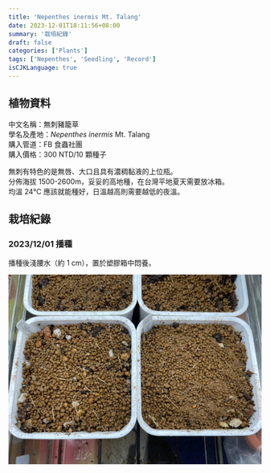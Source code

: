 ```yaml
---
title: 'Nepenthes inermis Mt. Talang'
date: 2023-12-01T18:11:56+08:00
summary: '栽培紀錄'
draft: false
categories: ['Plants']
tags: ['Nepenthes', 'Seedling', 'Record']
isCJKLanguage: true
---
```


## 植物資料

中文名稱：無刺豬籠草  
學名及產地：*Nepenthes inermis* Mt. Talang  
購入管道：FB 食蟲社團  
購入價格：300 NTD/10 顆種子  

無刺有特色的是無唇、大口且具有濃稠黏液的上位瓶。  
分佈海拔 1500-2600m，妥妥的高地種，在台灣平地夏天需要放冰箱。  
均溫 24℃ 應該就能種好，日溫越高則需要越低的夜溫。  

## 栽培紀錄

### 2023/12/01 播種

播種後淺腰水（約 1 cm），置於塑膠箱中悶養。  

![2023-12-01](./images/2023-12-01.jpg)
